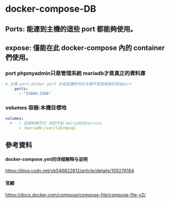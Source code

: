 # docker-compose-DB
## Ports: 能連到主機的這些 port 都能夠使用。
## expose: 僅能在此 docker-compose 內的 container 們使用。
### port phpmyadmin只是管理系統 mariadb才是真正的資料庫
```yml
# 主機 port:docker port 好處是讓對外的主機不會直接連到原始port
    ports:
      - "33060:3306"
```
### volumes 容器:本機目標地
```yml
volumes:
  # - / 這個斜槓不打 他抓不到 mariadb的service
      - /mariadb:/var/lib/mysql
```
## 參考資料
#### docker-compose.yml的详细解释与说明
https://blog.csdn.net/yb546822612/article/details/105276164
#### 官網
https://docs.docker.com/compose/compose-file/compose-file-v2/